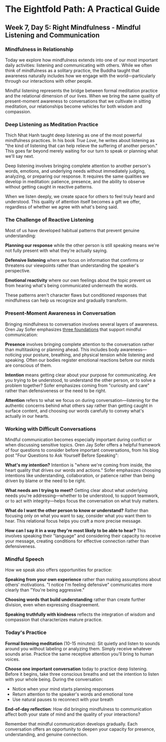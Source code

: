 # The Eightfold Path: A Practical Guide
## Week 7, Day 5: Right Mindfulness - Mindful Listening and Communication

### Mindfulness in Relationship

Today we explore how mindfulness extends into one of our most important daily activities: listening and communicating with others. While we often think of mindfulness as a solitary practice, the Buddha taught that awareness naturally includes how we engage with the world—particularly through our interactions with other people.

Mindful listening represents the bridge between formal meditation practice and the relational dimension of our lives. When we bring the same quality of present-moment awareness to conversations that we cultivate in sitting meditation, our relationships become vehicles for both wisdom and compassion.

### Deep Listening as Meditation Practice

Thich Nhat Hanh taught deep listening as one of the most powerful mindfulness practices. In his book *True Love*, he writes about listening as "the kind of listening that can help relieve the suffering of another person." This goes far beyond merely waiting for our turn to speak or planning what we'll say next.

Deep listening involves bringing complete attention to another person's words, emotions, and underlying needs without immediately judging, analyzing, or preparing our response. It requires the same qualities we develop in meditation: patience, presence, and the ability to observe without getting caught in reactive patterns.

When we listen deeply, we create space for others to feel truly heard and understood. This quality of attention itself becomes a gift we offer, regardless of whether we agree with what's being said.

### The Challenge of Reactive Listening

Most of us have developed habitual patterns that prevent genuine understanding:

**Planning our response** while the other person is still speaking means we're not fully present with what they're actually saying.

**Defensive listening** where we focus on information that confirms or threatens our viewpoints rather than understanding the speaker's perspective.

**Emotional reactivity** where our own feelings about the topic prevent us from hearing what's being communicated underneath the words.

These patterns aren't character flaws but conditioned responses that mindfulness can help us recognize and gradually transform.

### Present-Moment Awareness in Conversation

Bringing mindfulness to conversation involves several layers of awareness. Oren Jay Sofer emphasizes [three foundations](https://www.meditatehappier.com/meditationblog/three-tools-for-more-effective-communication) that support mindful communication:

**Presence** involves bringing complete attention to the conversation rather than multitasking or planning ahead. This includes body awareness—noticing your posture, breathing, and physical tension while listening and speaking. Often our bodies register emotional reactions before our minds are conscious of them.

**Intention** means getting clear about your purpose for communicating. Are you trying to be understood, to understand the other person, or to solve a problem together? Sofer emphasizes coming from "curiosity and care" rather than defensiveness or the need to be right.

**Attention** refers to what we focus on during conversation—listening for the authentic concerns behind what others say rather than getting caught in surface content, and choosing our words carefully to convey what's actually in our hearts.

### Working with Difficult Conversations

Mindful communication becomes especially important during conflict or when discussing sensitive topics. Oren Jay Sofer offers a helpful framework of four questions to consider before important conversations, from his blog post "Four Questions to Ask Yourself Before Speaking":

**What's my intention?** Intention is "where we're coming from inside, the heart quality that drives our words and actions." Sofer emphasizes choosing intentions like understanding, collaboration, or patience rather than being driven by blame or the need to be right.

**What needs am I trying to meet?** Getting clear about what underlying needs you're addressing—whether to be understood, to support teamwork, or to act with integrity—helps focus the conversation on what truly matters.

**What do I want the other person to know or understand?** Rather than focusing only on what you want to say, consider what you want them to hear. This relational focus helps you craft a more precise message.

**How can I say it in a way they're most likely to be able to hear?** This involves speaking their "language" and considering their capacity to receive your message, creating conditions for effective connection rather than defensiveness.

### Mindful Speech

How we speak also offers opportunities for practice:

**Speaking from your own experience** rather than making assumptions about others' motivations. "I notice I'm feeling defensive" communicates more clearly than "You're being aggressive."

**Choosing words that build understanding** rather than create further division, even when expressing disagreement.

**Speaking truthfully with kindness** reflects the integration of wisdom and compassion that characterizes mature practice.

### Today's Practice

**Formal listening meditation** (10-15 minutes): Sit quietly and listen to sounds around you without labeling or analyzing them. Simply receive whatever sounds arise. Practice the same receptive attention you'll bring to human voices.

**Choose one important conversation** today to practice deep listening. Before it begins, take three conscious breaths and set the intention to listen with your whole being. During the conversation:
- Notice when your mind starts planning responses
- Return attention to the speaker's words and emotional tone
- Use natural pauses to reconnect with your breath

**End-of-day reflection**: How did bringing mindfulness to communication affect both your state of mind and the quality of your interactions?

Remember that mindful communication develops gradually. Each conversation offers an opportunity to deepen your capacity for presence, understanding, and genuine connection.
